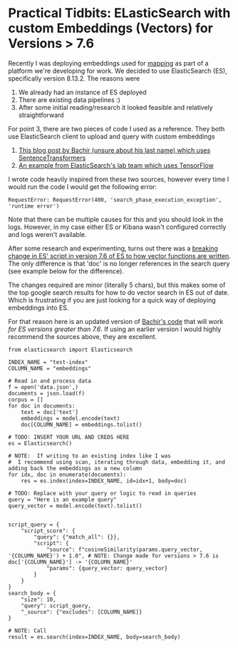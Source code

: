 # Practical Tidbits: ELasticSearch with custom Embeddings (Vectors) for Versions > 7.6

Recently I was deploying embeddings used for [mapping](https://felixlabelle.github.io/2023/12/18/text-similarity-tasks.html#mapping) as part of a platform we're developing for work. We decided to use ElasticSearch (ES), specifically version 8.13.2. The reasons were
1. We already had an instance of ES deployed
2. There are existing data pipelines :)
3. After some initial reading/research it looked feasible and relatively straightforward

For point 3, there are two pieces of code I used as a reference. They both use ElasticSearch client to upload and query with custom embeddings
1. [This blog post by Bachir (unsure about his last name) which uses SentenceTransformers](https://dzlab.github.io/nlp/2021/08/09/elasticsearch_bert/)
2. [An example from ElasticSearch's lab team which uses TensorFlow](https://github.com/jtibshirani/text-embeddings)

I wrote code heavily inspired from these two sources, however every time I would run the code I would get the following error:

```
RequestError: RequestError(400, 'search_phase_execution_exception', 'runtime error')
```

Note that there can be multiple causes for this and you should look in the logs. However, in my case either ES or Kibana wasn't configured correctly and logs weren't available.

After some research and experimenting, turns out there was a [breaking change in ES' script in version 7.6 of ES to how vector functions are written](https://www.elastic.co/guide/en/elasticsearch/reference/7.17/breaking-changes-7.6.html#_update_to_vector_function_signatures).  The only difference is that
'doc' is no longer references in the search query (see example below for the difference).

The changes required are minor (literally 5 chars), but this makes some of the top google search results for how to do vector search in ES out of date. Which is frustrating if you are just looking for a quick way of deploying embeddings into ES.

For that reason here is an updated version of [Bachir's code](https://dzlab.github.io/nlp/2021/08/09/elasticsearch_bert/) that will work *for ES versions greater than 7.6*. If using an earlier version I would highly recommend the sources above, they are excellent.

```
from elasticsearch import Elasticsearch

INDEX_NAME = "test-index"
COLUMN_NAME = "embeddings"

# Read in and process data
f = open('data.json',)
documents = json.load(f)
corpus = []
for doc in documents:
    text = doc['text']
    embeddings = model.encode(text)
    doc[COLUMN_NAME] = embeddings.tolist()

# TODO: INSERT YOUR URL AND CREDS HERE
es = Elasticsearch()

# NOTE:  If writing to an existing index like I was
#  I recommend using scan, iterating through data, embedding it, and adding back the embeddings as a new column
for idx, doc in enumerate(documents):
    res = es.index(index=INDEX_NAME, id=idx+1, body=doc)

# TODO: Replace with your query or logic to read in queries
query = "Here is an example query"
query_vector = model.encode(text).tolist()


script_query = {
    "script_score": {
        "query": {"match_all": {}},
        "script": {
            "source": f"cosineSimilarity(params.query_vector, '{COLUMN_NAME}') + 1.0", # NOTE: Change made for versions > 7.6 is doc['{COLUMN_NAME}'] -> '{COLUMN_NAME}'
            "params": {query_vector: query_vector}
        }
    }
}
search_body = {
    "size": 10,
    "query": script_query,
    "_source": {"excludes": [COLUMN_NAME]}
}

# NOTE: Call
result = es.search(index=INDEX_NAME, body=search_body)

```
